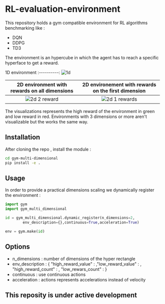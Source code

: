 # RL-evaluation-environment 

This repository holds a gym compatible environment for RL algorithms benchmarking like :
 - DQN
 - DDPG
 - TD3

The environment is an hypercube in which the agent has to reach a specific hyperface to get a reward.

1D environment
:----------:
![1d](https://github.com/hroussille/RL-evaluation-environment/blob/master/visualizations/1d.png)

2D environment with rewards on all dimensions | 2D environement with rewards on the first dimension
:------:|:--------:
![2d 2 reward](https://github.com/hroussille/RL-evaluation-environment/blob/master/visualizations/2d_2reward.png) | ![2d 1 rewards](https://github.com/hroussille/RL-evaluation-environment/blob/master/visualizations/2d_1reward.png)

The visualizations represents the high reward of the environment in green and low reward in red.
Environments with 3 dimensions or more aren't visualizable but the works the same way.

## Installation

After cloning the repo , install the module :

```sh
cd gym-multi-dimensional
pip install -e .
```
## Usage

In order to provide a practical dimensions scaling we dynamically register the environment :

```python
import gym
import gym_multi_dimensional

id = gym_multi_dimensional.dynamic_register(n_dimensions=2,
        env_description={},continuous=True,acceleration=True)

env = gym.make(id)
```

## Options

 - n_dimensions : number of dimensions of the hyper rectangle
 - env_description : { "high_reward_value" : ,"low_reward_value" : , "high_reward_count" : , "low_rewars_count" : }
 - continuous : use continuous actions
 - acceleration : actions represents accelerations instead of velocity

## This reposity is under active development

